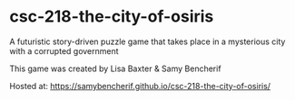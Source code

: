 # csc-218-the-city-of-osiris
A futuristic story-driven puzzle game that takes place in a mysterious city with a corrupted government

This game was created by Lisa Baxter & Samy Bencherif

Hosted at: https://samybencherif.github.io/csc-218-the-city-of-osiris/
